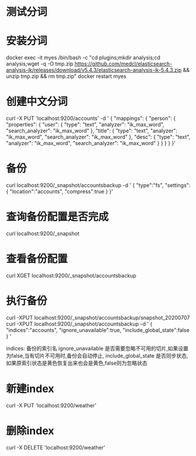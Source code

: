 
# 测试分词
# 安装分词
docker exec -it myes /bin/bash -c "cd plugins;mkdir analysis;cd analysis;wget -q -O tmp.zip https://github.com/medcl/elasticsearch-analysis-ik/releases/download/v5.4.3/elasticsearch-analysis-ik-5.4.3.zip && unzip tmp.zip && rm tmp.zip"
docker restart myes

# 创建中文分词
curl -X PUT 'localhost:9200/accounts' -d '
{
  "mappings": {
    "person": {
      "properties": {
        "user": {
          "type": "text",
          "analyzer": "ik_max_word",
          "search_analyzer": "ik_max_word"
        },
        "title": {
          "type": "text",
          "analyzer": "ik_max_word",
          "search_analyzer": "ik_max_word"
        },
        "desc": {
          "type": "text",
          "analyzer": "ik_max_word",
          "search_analyzer": "ik_max_word"
        }
      }
    }
  }
}'

# 备份
curl localhost:9200/_snapshot/accountsbackup -d '
{
"type":"fs",
"settings":{
	"location":"accounts",
	"compress":true
}
}'

# 查询备份配置是否完成
curl localhost:9200/_snapshot

# 查看备份配置
curl XGET localhost:9200/_snapshot/accountsbackup

# 执行备份
curl -XPUT localhost:9200/_snapshot/accountsbackup/snapshot_20200707
curl -XPUT localhost:9200/_snapshot/accountsbackup -d '
{
	"indices":"accounts",
	"ignore_unavailable":true,
	"include_global_state":false
}
'

indices: 备份的索引名
ignore_unavailable 是否需要忽略不可用的切片,如果设置为false,当有切片不可用时,备份会自动停止,
include_global_state 是否同步状态,如果原索引状态是黄色恢复出来也会是黄色,false则为忽略状态

# 新建index

curl -X PUT 'localhost:9200/weather'

# 删除index
curl -X DELETE 'localhost:9200/weather'
